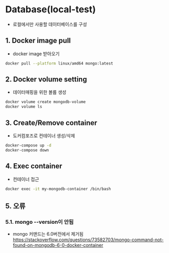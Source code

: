 # Database(local-test)

- 로컬에서만 사용할 데이터베이스를 구성

## 1. Docker image pull

- docker image 받아오기

```bash
docker pull --platform linux/amd64 mongo:latest
```

## 2. Docker volume setting

- 데이터매핑을 위한 볼륨 생성

```bash
docker volume create mongodb-volume
docker volume ls
```

## 3. Create/Remove container

- 도커컴포즈로 컨테이너 생성/삭제

```bash
docker-compose up -d
docker-compose down
```

## 4. Exec container

- 컨테이너 접근

```bash
docker exec -it my-mongodb-container /bin/bash

```

## 5. 오류
### 5.1. mongo --version이 안됨
- mongo 커맨드는 6.0버전에서 제거됨
https://stackoverflow.com/questions/73582703/mongo-command-not-found-on-mongodb-6-0-docker-container
